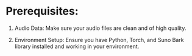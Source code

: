 # Prerequisites:

1. Audio Data: Make sure your audio files are clean and of high quality.    

2. Environment Setup: Ensure you have Python, Torch, and Suno Bark library installed and working in your environment.
